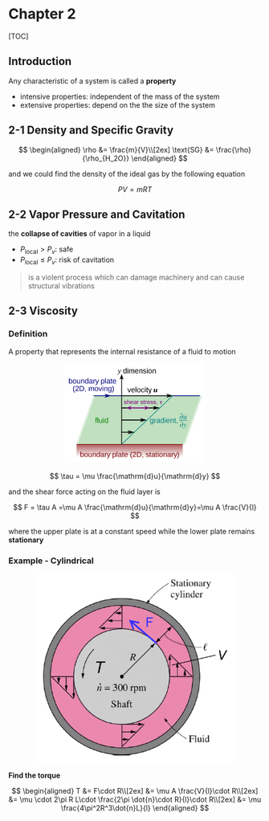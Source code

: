 # Chapter 2

[TOC]

## Introduction

Any characteristic of a system is called a **property**

- intensive properties: independent of the mass of the system
- extensive properties: depend on the the size of the system

## 2-1 Density and Specific Gravity

$$
\begin{aligned}
    \rho &= \frac{m}{V}\\[2ex]
    \text{SG} &= \frac{\rho}{\rho_{H_2O}}
\end{aligned}
$$

and we could find the density of the ideal gas by the following equation

$$
PV = mRT
$$

## 2-2 Vapor Pressure and Cavitation

the **collapse of cavities** of vapor in a liquid

- $P_{\text{local}}>P_v$: safe
- $P_{\text{local}}\leq P_v$: risk of cavitation

> is a violent process which can damage machinery and can cause structural vibrations

<!-- ## 2-3 Compressibility

Coefficient of compressibility is introduced in the following equations

$$
\kappa\approxeq-\frac{\Delta P}{\Delta v/v}\approxeq \frac{\Delta P}{\Delta \rho/\rho}
$$

and for ideal gas, we have

$$
\frac{\Delta P}{P} = \frac{\Delta \rho}{\rho}
$$ -->

## 2-3 Viscosity

### Definition

A property that represents the internal resistance of a fluid to motion

<div align = center><img height = 200 src = "../assets/CH2-1.png"></div>

$$
\tau = \mu \frac{\mathrm{d}u}{\mathrm{d}y}
$$

and the shear force acting on the fluid layer is

$$
F = \tau A =\mu A \frac{\mathrm{d}u}{\mathrm{d}y}=\mu A \frac{V}{l}
$$

where the upper plate is at a constant speed while the lower plate remains **stationary**

### Example - Cylindrical

<div align = center><img src = "../assets/CH2-2.png"></div>

**Find the torque**

$$
\begin{aligned}
    T &= F\cdot R\\[2ex]
      &= \mu A \frac{V}{l}\cdot R\\[2ex]
      &= \mu \cdot 2\pi R L\cdot \frac{2\pi \dot{n}\cdot R}{l}\cdot R\\[2ex]
      &= \mu \frac{4\pi^2R^3\dot{n}L}{l}
\end{aligned}
$$

<!-- ## 2-5 Capillary Effect

the rise of fall of a liquid in a small-diameter tube inserted into a liquid

$$
h = \frac{2\sigma_s}{\rho g R}\cos\phi
$$

<div align = center><img src = "../assets/CH2-3.png"></div> -->